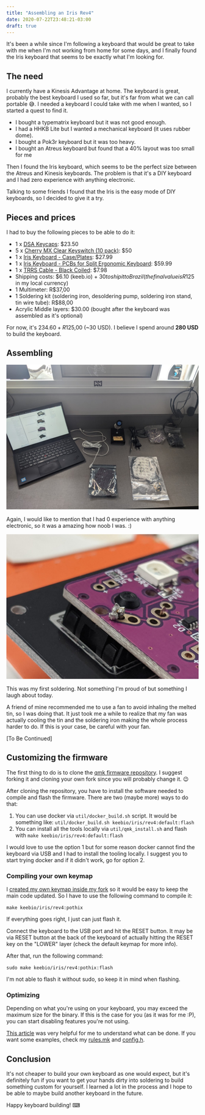 ```yaml
---
title: "Assembling an Iris Rev4"
date: 2020-07-22T23:48:21-03:00
draft: true
---
```


It's been a while since I'm following a keyboard that would be great to take
with me when I'm not working from home for some days, and I finally found the
Iris keyboard that seems to be exactly what I'm looking for.

## The need

I currently have a Kinesis Advantage at home. The keyboard is great, probably
the best keyboard I used so far, but it's far from what we can call portable
😅. I needed a keyboard I could take with me when I wanted, so I started a
quest to find it.

+ I bought a typematrix keyboard but it was not good enough.
+ I had a HHKB Lite but I wanted a mechanical keyboard (it uses rubber dome).
+ I bought a Pok3r keyboard but it was too heavy.
+ I bought an Atreus keyboard but found that a 40% layout was too small for me

Then I found the Iris keyboard, which seems to be the perfect size between the
Atreus and Kinesis keyboards. The problem is that it's a DIY keyboard and I had
zero experience with anything electronic.

Talking to some friends I found that the Iris is the easy mode of DIY
keyboards, so I decided to give it a try.

## Pieces and prices

I had to buy the following pieces to be able to do it:

+ 1 x [DSA Keycaps](https://www.amazon.com/gp/product/B07S18VCDN/ref=ppx_yo_dt_b_asin_title_o00_s00?ie=UTF8&psc=1): $23.50
+ 5 x [Cherry MX Clear Keyswitch (10 pack)](https://www.amazon.com/gp/product/B01N45BWC3/ref=ppx_yo_dt_b_asin_title_o01_s00?ie=UTF8&psc=1): $50
+ 1 x [Iris Keyboard - Case/Plates](https://keeb.io/products/iris-keyboard-case-plates?variant=7472218210334): $27.99
+ 1 x [Iris Keyboard - PCBs for Split Ergonomic Keyboard](https://keeb.io/products/iris-keyboard-split-ergonomic-keyboard?variant=29480467267678): $59.99
+ 1 x [TRRS Cable - Black Coiled](https://keeb.io/account/orders/25478d0d3478d5aa26c647de49310efd): $7.98
+ Shipping costs: $6.10 (keeb.io) + $30 to ship it to Brazil (the final value is R$125 in my local currency)
+ 1 Multimeter: R$37,00
+ 1 Soldering kit (soldering iron, desoldering pump, soldering iron stand, tin wire tube): R$88,00
+ Acrylic Middle layers: $30.00 (bought after the keyboard was assembled as it's optional)

For now, it's $234.60 + R$125,00 (~30 USD). I believe I spend around **280 USD** to build the keyboard.

## Assembling

![A laptop, PCB, soldering iron, keycaps, and switches on the table](/images/posts/iris-rev4/initial.jpg "Ready to start")

Again, I would like to mention that I had 0 experience with anything electronic, so it was a amazing how noob I was. :)

![Soldering on a switch pin in the PCB](/images/posts/iris-rev4/first-soldering.jpg "My first soldering, not very good")

This was my first soldering. Not something I'm proud of but something I laugh about today.

A friend of mine recommended me to use a fan to avoid inhaling the melted tin,
so I was doing that. It just took me a while to realize that my fan was
actually cooling the tin and the soldering iron making the whole process harder
to do. If this is your case, be careful with your fan.

[To Be Continued]

## Customizing the firmware

The first thing to do is to clone the [qmk firmware
repository](https://github.com/qmk/qmk_firmware/). I suggest forking it and
cloning your own fork since you will probably change it. 😉

After cloning the repository, you have to install the software needed to
compile and flash the firmware. There are two (maybe more) ways to do that:

1. You can use docker via `util/docker_build.sh` script. It would be something
   like: `util/docker_build.sh keebio/iris/rev4:default:flash`
2. You can install all the tools locally via `util/qmk_install.sh` and flash
   with `make keebio/iris/rev4:default:flash`

I would love to use the option 1 but for some reason docker cannot find the
keyboard via USB and I had to install the tooling locally. I suggest you to
start trying docker and if it didn't work, go for option 2.

### Compiling your own keymap

I [created my own keymap inside my
fork](https://github.com/PotHix/qmk_firmware/tree/master/keyboards/keebio/iris/keymaps/pothix)
so it would be easy to keep the main code updated. So I have to use the following command to compile it:

```
make keebio/iris/rev4:pothix
```

If everything goes right, I just can just flash it.

Connect the keyboard to the USB port and hit the RESET button. It may be via
RESET button at the back of the keyboard of actually hitting the RESET key on
the "LOWER" layer (check the default keymap for more info).

After that, run the following command:

```
sudo make keebio/iris/rev4:pothix:flash
```

I'm not able to flash it without sudo, so keep it in mind when flashing.


### Optimizing

Depending on what you're using on your keyboard, you may exceed the maximum
size for the binary. If this is the case for you (as it was for me :P), you can
start disabling features you're not using.

[This
article](https://thomasbaart.nl/2018/12/01/reducing-firmware-size-in-qmk/) was
very helpful for me to understand what can be done. If you want some examples,
check my
[rules.mk](https://github.com/PotHix/qmk_firmware/blob/master/keyboards/keebio/iris/keymaps/pothix/rules.mk)
and
[config.h](https://github.com/PotHix/qmk_firmware/blob/master/keyboards/keebio/iris/keymaps/pothix/config.h).


## Conclusion

It's not cheaper to build your own keyboard as one would expect, but it's
definitely fun if you want to get your hands dirty into soldering to build
something custom for yourself. I learned a lot in the process and I hope to be
able to maybe build another keyboard in the future.

Happy keyboard building! ⌨
